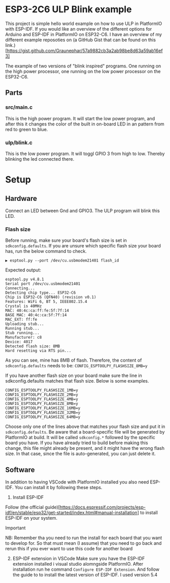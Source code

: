 
# ESP3-2C6 ULP Blink example

This project is simple hello world example on how to use ULP in PlatformIO with ESP-IDF. If you would like an overview of the different options for Arduino and ESP-IDF in PlatformIO on ESP32-C6. I have an overview of my different example reposoties on (a GitHub Gist that can be found on this link.)[https://gist.github.com/Graunephar/57a9882cb3a2ab98be8d63a59ab16ef3]
 


The example of two versions of "blink inspired" programs. One running on the high power processor, one running on the low power processor on the ESP32-C6.

## Parts

### src/main.c
This is the high power program. It will start the low power program, and after this it changes the color of the built in on-board LED in an pattern from red to green to blue. 

### ulp/blink.c 
This is the low power program. It will toggl GPIO 3 from high to low. Thereby blinking the led connected there.

# Setup 

## Hardware

Connect an LED between Gnd and GPIO3. The ULP program will blink this LED. 

### Flash size

Before running, make sure your board's flash size is set in `sdkconfig.defaults`. If you are unsure which specific flash size your board has, run the below command to check.

````
▶ esptool.py --port /dev/cu.usbmodem21401 flash_id

````

Expected output:
````
esptool.py v4.8.1
Serial port /dev/cu.usbmodem21401
Connecting...
Detecting chip type... ESP32-C6
Chip is ESP32-C6 (QFN40) (revision v0.1)
Features: WiFi 6, BT 5, IEEE802.15.4
Crystal is 40MHz
MAC: 40:4c:ca:ff:fe:5f:7f:14
BASE MAC: 40:4c:ca:5f:7f:14
MAC_EXT: ff:fe
Uploading stub...
Running stub...
Stub running...
Manufacturer: c8
Device: 4017
Detected flash size: 8MB
Hard resetting via RTS pin...
````

As you can see, mine has 8MB of flash. Therefore, the content of `sdkconfig.defaults` needs to be:
`CONFIG_ESPTOOLPY_FLASHSIZE_8MB=y`

If you have another flash size on your board make sure the line in sdkconfig.defaults matches that flash size. Below is some examples. 

````
CONFIG_ESPTOOLPY_FLASHSIZE_1MB=y
CONFIG_ESPTOOLPY_FLASHSIZE_2MB=y
CONFIG_ESPTOOLPY_FLASHSIZE_4MB=y
CONFIG_ESPTOOLPY_FLASHSIZE_8MB=y
CONFIG_ESPTOOLPY_FLASHSIZE_16MB=y
CONFIG_ESPTOOLPY_FLASHSIZE_32MB=y
CONFIG_ESPTOOLPY_FLASHSIZE_64MB=y
````

Choose only one of the lines above that matches your flash size and put it in `sdkconfig.defaults`. Be aware that a board-specific file will be generated by PlatformIO at build. It will be called `sdkconfig.*` followed by the specific board you have. If you have already tried to build before making this change, this file might already be present, and it might have the wrong flash size. In that case, since the file is auto-generated, you can just delete it.


## Software

In addition to having VSCode with PlatformIO installed you also need ESP-IDF. You can install it by following these steps.  

1. Install ESP-IDF

Follow (the official guide)[https://docs.espressif.com/projects/esp-idf/en/stable/esp32/get-started/index.html#manual-installation] to install ESP-IDF on your system.

> [!IMPORTANT]  
> NB: Remember tha you need to run the install for each board that you want to develop for. So that must mean (I assume) that you need to go back and rerun this if you ever want to use this code for another board

2. ESP-IDF extension in VSCode
Make sure you have the ESP-IDF extension installed i visual studio alomngside PlatformIO. After installation run he command `Configure ESP-IDF Extension`. And follow the guide to to install the latest version of ESP-IDF. I used version 5.4

